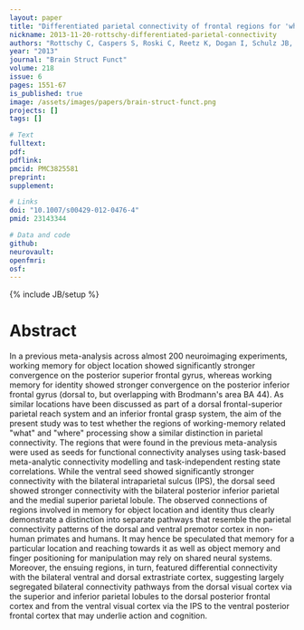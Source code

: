 ```yaml
---
layout: paper
title: "Differentiated parietal connectivity of frontal regions for 'what' and 'where' memory."
nickname: 2013-11-20-rottschy-differentiated-parietal-connectivity
authors: "Rottschy C, Caspers S, Roski C, Reetz K, Dogan I, Schulz JB, Zilles K, Laird AR, Fox PT, Eickhoff SB"
year: "2013"
journal: "Brain Struct Funct"
volume: 218
issue: 6
pages: 1551-67
is_published: true
image: /assets/images/papers/brain-struct-funct.png
projects: []
tags: []

# Text
fulltext:
pdf:
pdflink:
pmcid: PMC3825581
preprint:
supplement:

# Links
doi: "10.1007/s00429-012-0476-4"
pmid: 23143344

# Data and code
github:
neurovault:
openfmri:
osf:
---
```

{% include JB/setup %}

# Abstract

In a previous meta-analysis across almost 200 neuroimaging experiments, working memory for object location showed significantly stronger convergence on the posterior superior frontal gyrus, whereas working memory for identity showed stronger convergence on the posterior inferior frontal gyrus (dorsal to, but overlapping with Brodmann's area BA 44). As similar locations have been discussed as part of a dorsal frontal-superior parietal reach system and an inferior frontal grasp system, the aim of the present study was to test whether the regions of working-memory related "what" and "where" processing show a similar distinction in parietal connectivity. The regions that were found in the previous meta-analysis were used as seeds for functional connectivity analyses using task-based meta-analytic connectivity modelling and task-independent resting state correlations. While the ventral seed showed significantly stronger connectivity with the bilateral intraparietal sulcus (IPS), the dorsal seed showed stronger connectivity with the bilateral posterior inferior parietal and the medial superior parietal lobule. The observed connections of regions involved in memory for object location and identity thus clearly demonstrate a distinction into separate pathways that resemble the parietal connectivity patterns of the dorsal and ventral premotor cortex in non-human primates and humans. It may hence be speculated that memory for a particular location and reaching towards it as well as object memory and finger positioning for manipulation may rely on shared neural systems. Moreover, the ensuing regions, in turn, featured differential connectivity with the bilateral ventral and dorsal extrastriate cortex, suggesting largely segregated bilateral connectivity pathways from the dorsal visual cortex via the superior and inferior parietal lobules to the dorsal posterior frontal cortex and from the ventral visual cortex via the IPS to the ventral posterior frontal cortex that may underlie action and cognition.
